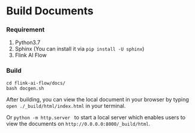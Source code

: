 # Build Documents

### Requirement
1. Python3.7
2. Sphinx (You can install it via `pip install -U sphinx`)
3. Flink AI Flow

### Build
```
cd flink-ai-flow/docs/
bash docgen.sh
```

After building, you can view the local document in your browser by typing `open ./_build/html/index.html` in your terminal.

Or `python -m http.server ` to start a local server which enables users to view the documents on `http://0.0.0.0:8000/_build/html`.